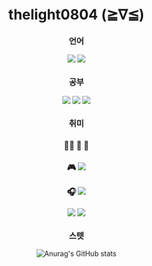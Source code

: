 <div align="center">

# thelight0804 (≧∇≦)
 
### 언어

<a href="https://simpleicons.org" target="_blank"><img src="https://img.shields.io/badge/C-A8B9CC?style=flat-square&logo=C&logoColor=white"/></a>
<a href="https://simpleicons.org" target="_blank"><img src="https://img.shields.io/badge/C%2B%2B-00599C?style=flat-square&logo=C%2B%2B&logoColor=white"/></a>


### 공부
 
<a href="https://simpleicons.org" target="_blank"><img src="https://img.shields.io/badge/JavaScript-F7DF1E?style=flat-square&logo=JavaScript&logoColor=white"/></a>
<a href="https://simpleicons.org" target="_blank"><img src="https://img.shields.io/badge/Java-007396?style=flat-square&logo=Java&logoColor=white"/></a>
<a href="https://simpleicons.org" target="_blank"><img src="https://img.shields.io/badge/Android Studio-3DDC84?style=flat-square&logo=Android Studio&logoColor=white"/></a>
 
### 취미
### 👨‍🍳 🍚  🎥
### 🎮 <a href="https://simpleicons.org" target="_blank"><img src="https://img.shields.io/badge/Steam-000000?style=flat-square&logo=Steam&logoColor=white"/></a>
### 🎧️ <a href="https://simpleicons.org" target="_blank"><img src="https://img.shields.io/badge/Spotify-1DB954?style=flat-square&logo=Spotify&logoColor=white"/></a>
 
 <a href="https://simpleicons.org" target="_blank"><img src="https://img.shields.io/badge/Adobe Photoshop-31A8FF?style=flat-square&logo=Adobe Photoshop&logoColor=white"/></a>
<a href="https://simpleicons.org" target="_blank"><img src="https://img.shields.io/badge/Adobe After Effects-9999FF?style=flat-square&logo=Adobe After Effects&logoColor=white"/></a>

### 스텟

![Anurag's GitHub stats](https://github-readme-stats.vercel.app/api?username=thelight0804&theme=default&show_icons=true)

 </div>
